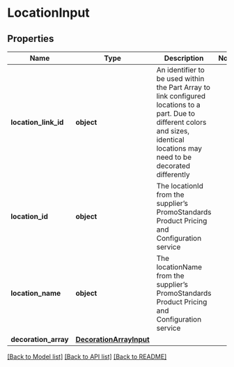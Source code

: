 # LocationInput

## Properties
Name | Type | Description | Notes
------------ | ------------- | ------------- | -------------
**location_link_id** | **object** | An identifier to be used within the Part Array to link configured locations to a part.  Due to different colors and sizes, identical locations may need to be decorated differently | 
**location_id** | **object** | The locationId from the supplier’s PromoStandards Product Pricing and Configuration service | 
**location_name** | **object** | The locationName from the supplier’s PromoStandards Product Pricing and Configuration service | 
**decoration_array** | [**DecorationArrayInput**](DecorationArrayInput.md) |  | 

[[Back to Model list]](../README.md#documentation-for-models) [[Back to API list]](../README.md#documentation-for-api-endpoints) [[Back to README]](../README.md)

